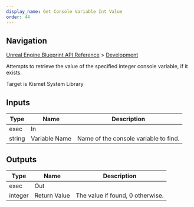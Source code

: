 ```yaml
---
display_name: Get Console Variable Int Value
order: 44
---
```

## Navigation

[Unreal Engine Blueprint API Reference](https://dev.epicgames.com/documentation/en-us/unreal-engine/BlueprintAPI) > [Development](https://dev.epicgames.com/documentation/en-us/unreal-engine/BlueprintAPI/Development)

Attempts to retrieve the value of the specified integer console variable, if it exists.

Target is Kismet System Library

## Inputs

| Type | Name | Description |
| --- | --- | --- |
| exec | In |  |
| string | Variable Name | Name of the console variable to find. |

## Outputs

| Type | Name | Description |
| --- | --- | --- |
| exec | Out |  |
| integer | Return Value | The value if found, 0 otherwise. |
